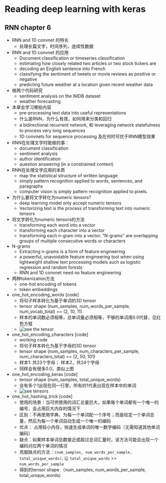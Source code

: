 # Reading deep learning with keras

## RNN chapter 6
- RNN and 1D convnet 的特长
	- 处理长篇文字，时间序列，连续性数据
- RNN and 1D convnet 的应用
	- Document classification or timeseries classification
	- estimating how closely related two articles or two stock tickers are
	- decoding an English sentence into French
	- classifying the sentiment of tweets or movie reviews as positive or negative
	- predicting future weather at a location given recent weather data
- 做两个代码研究
	- sentiment analysis on the IMDB dataset
	- weather forecasting
- 本章会学习哪些内容
	- pre-processing text data into useful representations
	- 什么是RNN，为什么有效，如何用来分类和回归
	- a bidirectional recurrent network, 和 leveraging network statefulness to process very long sequences
	- 1D convnets for sequence processing 及在何时可优于RNN模型效果
- RNN在处理文字时能做的事：
	- document classification
	- sentiment analysis
	- author identification
	- question answering (in a constrained context)
- RNN在处理文字应用的本质
	- map the statistical structure of written language
	- simply pattern recognition applied to words, sentences, and paragraphs
	- computer vision is simply pattern recognition applied to pixels.
- 为什么要将文字转化为numeric tensors?
	- deep learning model only accept numeric tensors
	- Vectorizing text is the process of transforming text into numeric tensors
- 将文字转化为numeric tensors的方法
	- transforming each word into a vector
	- transforming each character into a vector
	- transforming each n-gram into a vector. "N-grams" are overlapping groups of multiple consecutive words or characters
- N-grams
	- Extracting n-grams is a form of feature engineering
	- a powerful, unavoidable feature engineering tool when using lightweight shallow text processing models such as logistic regression and random forests
	- RNN and 1D convnet need no feature engineering
- 两种tokenization方法
	- one-hot encoding of tokens
	- token embeddings
- one_hot_encoding_words [code]
	- 将句子样本转化为基于单词的3D tensor
	- tensor shape (num_samples, num_words_per_sample, num_vocab_total) == (2, 10, 11)
	- 样本的单词数必须相等，总单词量必须相等，不够的单词用0.0代替，见红色方框
	- ![see the tensor][tensor image]
- one_hot_encoding_characters [code]
	- working code
	- 将句子样本转化为基于字母的3D tensor
	- tensor shape (num_samples, num_characters_per_sample, num_characters_total) == (2, 50, 101)
	- 样本1: 共23个字母； 样本2，共24个字母
	- 同样会有很多0.0，类似上图
- one_hot_encoding_keras [code]
	- tensor shape (num_samples, total_unique_words)
	- 会有多个1出现在同一行里，所有的1代表出现在样本中的单词
	- ![see tensors][different vectorization]
- one_hot_hashing_trick [code]
	- 使用的场景：当可供使用的词汇总量巨大，如果每个单词都有一个唯一的编号，会占用巨大内存的情况下
	- 区别：不再使用字典，为每一个单词配一个序号；而是给定一个单词总量，然后为每一个单词自动生成一个唯一的编码
	- 优点： 占用较小内存，快速生成单词的唯一数字编码（无需知道其他单词编码）
	- 缺点：如果样本单词总数接近或超过总词汇量时，该方法可能会出现一个编码对应两个单词的情况
	- 克服缺点的方法：`(num_samples, num_words_per_sample, total_unique_words)`, 让 `total_unique_words` >> `num_words_per_sample`
	- 得到的tensor shape （num_samples, num_words_per_sample, total_unique_words)

[tensor image]: https://lh3.googleusercontent.com/qyV6lhrpBBlom5l4liapUwlYcZIVMMqvXKhWE4Bz8ZeJW1HgxmUyioiENDOHvEq3-R2Jn_RGpgLjfH_KNYTlmv5OhPvjeAD5eE1sVxsfthMAQ5noWVD1yh-KrQnNal5uK6crNPDfGZoYZQTy2Y2uHCs4xcGCB8fJMlpQIjcfCHYMBIr6UHS7N-GlX5gaeqMjOoVO-aljs7V7xvk0F3moiM7_opxHlxzBtGBmxA-T-HbRqcBCBUnZL-waXB1PCy0507jcsWckQFMjYV5qSMiHYgeOguCJdMuJB5xFCMSHhd0tbXZH3U9R3A-O40YkGwi-q5sObCz8SRPRFCTlpOUfUELI5uggTIm4kPwWkWoq2uR86u4rRdB4IFnNYdMhZ4kbxfrqsIK_NHbhbcbKKORW8Sk0bGSt0PvnshTXBut3Pmk6agpSTf4uZQE54kflur9_hxliaas3RhqYdezvwcFNPLXq5BuAi0tBQeze4pJdTt5l_DLlaMw90hY3va3KsrxORoD_ezhInUjiPvWuU2EWLUJU3SnZVkhrWG8Yw9aCnfJ95krska_kxa51xfesCJ9R7zB9zpaKo2vtu-7s1TRv9IRVZyzmf9REZukiQaJUUkaUDXXKsshElSH9=w958-h722-no
[different vectorization]: https://lh3.googleusercontent.com/mE6XLfpxRUMN2K7M79CdWrehG957AohwajqV7oAoJa68bkj4USnYiRGxbRITas03NYlsAdyWBPwwQJByVP46jQ6o0UuEJwmXP-27WSqokaUMmfQbKCPKn8c0cddeKr8OK65ugf6_Am42syorZEGLcgyy52kXL_EuEhR9lIdW_F-EBhaI9VW8XS8XwWDnOOxhyOQ7iYrEj-POYKYjGJp6yDQKp8REVS-pSzEZeMLarhESUsuIL7gkUhK42QgA7WLxDY__mMnhClT6xPdJPX7klvu8HbpUYO34phU2ao0hjf1me7keu-Faq5VVu_gGD9ZwICPcO3DKeaOTvEj7BR2YAQSNPUMLP69XahU-8TNYCUjbt7oiJkwl4Xd9tWD2dq-7QgEmgO2OyCTHSQ9AzCxv-kI4MhWV7jvUFAyVRguTq6U_OHmZih3kp4gGiQOn2ZvTsoNsWESM4bR8-Ed4mN5wQBgkrWOPlO6oTvejQj_PdiLKp8UOBIR1p6Oby0ihRb1bbVffQtqi7yFL0YIoMDvujnVUY_IsFlPeWyoglsIFX97dGmIC5eq5dRjEU4YA1b6evi_d3BTh3jnnOd-nYqyUsmaIbFt_WYyE2MJ3Sw1TYC8IpgLXq2b0mC7f=w842-h346-no
